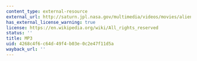 ```yaml
---
content_type: external-resource
external_url: http://saturn.jpl.nasa.gov/multimedia/videos/movies/alien_winds_descent_radar.mp3
has_external_license_warning: true
license: https://en.wikipedia.org/wiki/All_rights_reserved
status: ''
title: MP3
uid: 4268c4f6-c64d-49f4-b03e-0c2e47f11d5a
wayback_url: ''
---
```

